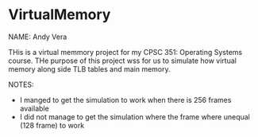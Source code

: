 # VirtualMemory
NAME: Andy Vera

THis is a virtual memmory project for my CPSC 351: Operating Systems course. THe purpose of this project wss for us to simulate how virtual memory along side TLB tables and main memory.

NOTES:
- I manged to get the simulation to work when there is 256 frames available
- I did not manage to get the simulation where the frame where unequal (128 frame) to work
